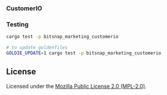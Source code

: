 ### CustomerIO

### Testing

```bash
cargo test -p bitsnap_marketing_customerio

# to update goldenfiles
GOLDIE_UPDATE=1 cargo test -p bitsnap_marketing_customerio
```

## License

Licensed under the [Mozilla Public License 2.0 (MPL-2.0)](../../LICENSE).
